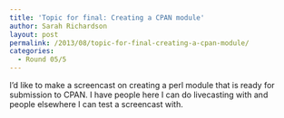 ```yaml
---
title: 'Topic for final: Creating a CPAN module'
author: Sarah Richardson
layout: post
permalink: /2013/08/topic-for-final-creating-a-cpan-module/
categories:
  - Round 05/5
---
```

I&#8217;d like to make a screencast on creating a perl module that is ready for submission to CPAN. I have people here I can do livecasting with and people elsewhere I can test a screencast with.